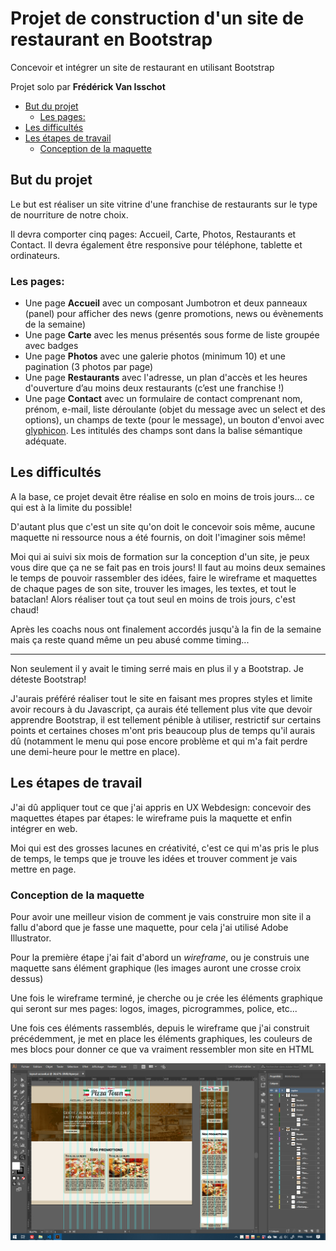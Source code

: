 # Projet de construction d'un site de restaurant en Bootstrap <!-- omit in toc -->
Concevoir et intégrer un site de restaurant en utilisant Bootstrap

Projet solo par **Frédérick Van Isschot**

- [But du projet](#but-du-projet)
  - [Les pages:](#les-pages)
- [Les difficultés](#les-difficultés)
- [Les étapes de travail](#les-étapes-de-travail)
  - [Conception de la maquette](#conception-de-la-maquette)

## But du projet
Le but est réaliser un site vitrine d'une franchise de restaurants sur le type de nourriture de notre choix.

Il devra comporter cinq pages: Accueil, Carte, Photos, Restaurants et Contact. Il devra également être responsive pour téléphone, tablette et ordinateurs.

### Les pages:
- Une page **Accueil** avec un composant Jumbotron et deux panneaux (panel) pour afficher des news (genre promotions, news ou évènements de la semaine)
- Une page **Carte** avec les menus présentés sous forme de liste groupée avec badges
- Une page **Photos** avec une galerie photos (minimum 10) et une pagination (3 photos par page)
- Une page **Restaurants** avec l'adresse, un plan d'accès et les heures d'ouverture d’au moins deux restaurants (c’est une franchise !)
- Une page **Contact** avec un formulaire de contact comprenant nom, prénom, e-mail, liste déroulante (objet du message avec un select et des options), un champs de texte (pour le message), un bouton d'envoi avec [glyphicon](http://glyphicons.com/). Les intitulés des champs sont dans la balise sémantique adéquate. 

## Les difficultés
A la base, ce projet devait être réalise en solo en moins de trois jours... ce qui est à la limite du possible!

D'autant plus que c'est un site qu'on doit le concevoir sois même, aucune maquette ni ressource nous a été fournis, on doit l'imaginer sois même!

Moi qui ai suivi six mois de formation sur la conception d'un site, je peux vous dire que ça ne se fait pas en trois jours! Il faut au moins deux semaines le temps de pouvoir rassembler des idées, faire le wireframe et maquettes de chaque pages de son site, trouver les images, les textes, et tout le bataclan! Alors réaliser tout ça tout seul en moins de trois jours, c'est chaud!

Après les coachs nous ont finalement accordés jusqu'à la fin de la semaine mais ça reste quand même un peu abusé comme timing...

---
Non seulement il y avait le timing serré mais en plus il y a Bootstrap. Je déteste Bootstrap!

J'aurais préféré réaliser tout le site en faisant mes propres styles et limite avoir recours à du Javascript, ça aurais été tellement plus vite que devoir apprendre Bootstrap, il est tellement pénible à utiliser, restrictif sur certains points et certaines choses m'ont pris beaucoup plus de temps qu'il aurais dû (notamment le menu qui pose encore problème et qui m'a fait perdre une demi-heure pour le mettre en place).

## Les étapes de travail
J'ai dû appliquer tout ce que j'ai appris en UX Webdesign: concevoir des maquettes étapes par étapes: le wireframe puis la maquette et enfin intégrer en web.

Moi qui est des grosses lacunes en créativité, c'est ce qui m'as pris le plus de temps, le temps que je trouve les idées et trouver comment je vais mettre en page.

### Conception de la maquette
Pour avoir une meilleur vision de comment je vais construire mon site il a fallu d'abord que je fasse une maquette, pour cela j'ai utilisé Adobe Illustrator.

Pour la première étape j'ai fait d'abord un *wireframe*, ou je construis une maquette sans élément graphique (les images auront une crosse croix dessus)

Une fois le wireframe terminé, je cherche ou je crée les éléments graphique qui seront sur mes pages: logos, images, picrogrammes, police, etc...

Une fois ces éléments rassemblés, depuis le wireframe que j'ai construit précédemment, je met en place les éléments graphiques, les couleurs de mes blocs pour donner ce que va vraiment ressembler mon site en HTML

![La maquette finalisé de ma page d'accueil](./markdown/img_1.png)